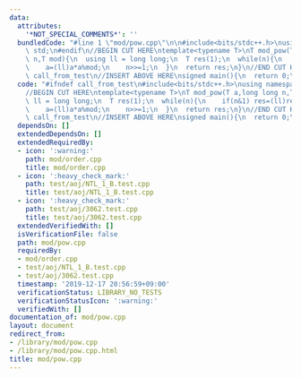 ```yaml
---
data:
  attributes:
    '*NOT_SPECIAL_COMMENTS*': ''
  bundledCode: "#line 1 \"mod/pow.cpp\"\n\n#include<bits/stdc++.h>\nusing namespace\
    \ std;\n#endif\n//BEGIN CUT HERE\ntemplate<typename T>\nT mod_pow(T a,long long\
    \ n,T mod){\n  using ll = long long;\n  T res(1);\n  while(n){\n    if(n&1) res=(ll)res*a%mod;\n\
    \    a=(ll)a*a%mod;\n    n>>=1;\n  }\n  return res;\n}\n//END CUT HERE\n#ifndef\
    \ call_from_test\n//INSERT ABOVE HERE\nsigned main(){\n  return 0;\n}\n#endif\n"
  code: "#ifndef call_from_test\n#include<bits/stdc++.h>\nusing namespace std;\n#endif\n\
    //BEGIN CUT HERE\ntemplate<typename T>\nT mod_pow(T a,long long n,T mod){\n  using\
    \ ll = long long;\n  T res(1);\n  while(n){\n    if(n&1) res=(ll)res*a%mod;\n\
    \    a=(ll)a*a%mod;\n    n>>=1;\n  }\n  return res;\n}\n//END CUT HERE\n#ifndef\
    \ call_from_test\n//INSERT ABOVE HERE\nsigned main(){\n  return 0;\n}\n#endif\n"
  dependsOn: []
  extendedDependsOn: []
  extendedRequiredBy:
  - icon: ':warning:'
    path: mod/order.cpp
    title: mod/order.cpp
  - icon: ':heavy_check_mark:'
    path: test/aoj/NTL_1_B.test.cpp
    title: test/aoj/NTL_1_B.test.cpp
  - icon: ':heavy_check_mark:'
    path: test/aoj/3062.test.cpp
    title: test/aoj/3062.test.cpp
  extendedVerifiedWith: []
  isVerificationFile: false
  path: mod/pow.cpp
  requiredBy:
  - mod/order.cpp
  - test/aoj/NTL_1_B.test.cpp
  - test/aoj/3062.test.cpp
  timestamp: '2019-12-17 20:56:59+09:00'
  verificationStatus: LIBRARY_NO_TESTS
  verificationStatusIcon: ':warning:'
  verifiedWith: []
documentation_of: mod/pow.cpp
layout: document
redirect_from:
- /library/mod/pow.cpp
- /library/mod/pow.cpp.html
title: mod/pow.cpp
---
```

